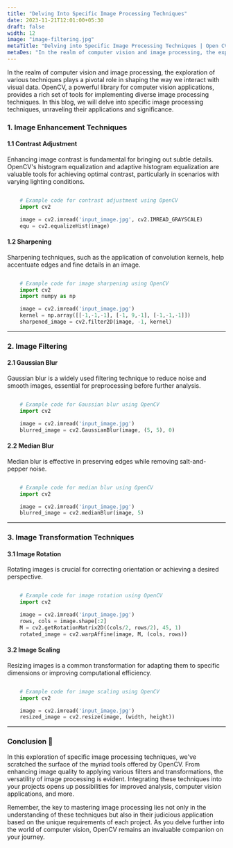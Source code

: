 ```yaml
---
title: "Delving Into Specific Image Processing Techniques"
date: 2023-11-21T12:01:00+05:30
draft: false
width: 12
image: "image-filtering.jpg"
metaTitle: "Delving into Specific Image Processing Techniques | Open CV Courses"
metaDes: "In the realm of computer vision and image processing, the exploration of various techniques plays a pivotal role in shaping the way we interact with visual data. OpenCV, a powerful library for computer vision applications, provides a rich set of tools for implementing diverse image processing techniques. In this blog, we will delve into specific image processing techniques, unraveling their applications and significance."
---
```


 In the realm of computer vision and image processing, the exploration of various techniques plays a pivotal role in shaping the way we interact with visual data. OpenCV, a powerful library for computer vision applications, provides a rich set of tools for implementing diverse image processing techniques. In this blog, we will delve into specific image processing techniques, unraveling their applications and significance. <!--more-->
 
### 1. Image Enhancement Techniques

#### 1.1 Contrast Adjustment

Enhancing image contrast is fundamental for bringing out subtle details. OpenCV's histogram equalization and adaptive histogram equalization are valuable tools for achieving optimal contrast, particularly in scenarios with varying lighting conditions.

```python

    # Example code for contrast adjustment using OpenCV
    import cv2

    image = cv2.imread('input_image.jpg', cv2.IMREAD_GRAYSCALE)
    equ = cv2.equalizeHist(image)

```

#### 1.2 Sharpening

Sharpening techniques, such as the application of convolution kernels, help accentuate edges and fine details in an image.

```python

    # Example code for image sharpening using OpenCV
    import cv2
    import numpy as np

    image = cv2.imread('input_image.jpg')
    kernel = np.array([[-1,-1,-1], [-1, 9,-1], [-1,-1,-1]])
    sharpened_image = cv2.filter2D(image, -1, kernel)

```
---
### 2. Image Filtering

#### 2.1 Gaussian Blur

Gaussian blur is a widely used filtering technique to reduce noise and smooth images, essential for preprocessing before further analysis.

```python

    # Example code for Gaussian blur using OpenCV
    import cv2

    image = cv2.imread('input_image.jpg')
    blurred_image = cv2.GaussianBlur(image, (5, 5), 0)

```

#### 2.2 Median Blur

Median blur is effective in preserving edges while removing salt-and-pepper noise.

```python

    # Example code for median blur using OpenCV
    import cv2

    image = cv2.imread('input_image.jpg')
    blurred_image = cv2.medianBlur(image, 5)

```
---
### 3. Image Transformation Techniques

#### 3.1 Image Rotation

Rotating images is crucial for correcting orientation or achieving a desired perspective.

```python

    # Example code for image rotation using OpenCV
    import cv2

    image = cv2.imread('input_image.jpg')
    rows, cols = image.shape[:2]
    M = cv2.getRotationMatrix2D((cols/2, rows/2), 45, 1)
    rotated_image = cv2.warpAffine(image, M, (cols, rows))

```

#### 3.2 Image Scaling

Resizing images is a common transformation for adapting them to specific dimensions or improving computational efficiency.

```python

    # Example code for image scaling using OpenCV
    import cv2

    image = cv2.imread('input_image.jpg')
    resized_image = cv2.resize(image, (width, height))

```
--- 

### Conclusion 🏁

In this exploration of specific image processing techniques, we've scratched the surface of the myriad tools offered by OpenCV. From enhancing image quality to applying various filters and transformations, the versatility of image processing is evident. Integrating these techniques into your projects opens up possibilities for improved analysis, computer vision applications, and more.

Remember, the key to mastering image processing lies not only in the understanding of these techniques but also in their judicious application based on the unique requirements of each project. As you delve further into the world of computer vision, OpenCV remains an invaluable companion on your journey.
